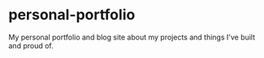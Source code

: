 # personal-portfolio
My personal portfolio and blog site about my projects and things I've built and proud of. 
